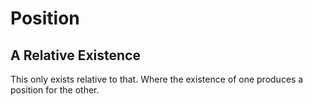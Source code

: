 # Position

## A Relative Existence 
This only exists relative to that.
	Where the existence of one produces a position for the other. 